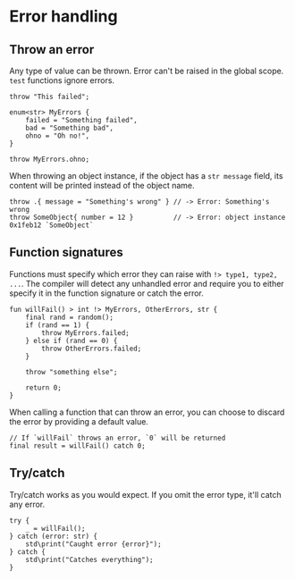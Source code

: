 # Error handling

## Throw an error
Any type of value can be thrown. Error can't be raised in the global scope. `test` functions ignore errors.
```buzz
throw "This failed";

enum<str> MyErrors {
    failed = "Something failed",
    bad = "Something bad",
    ohno = "Oh no!",
}

throw MyErrors.ohno;
```

When throwing an object instance, if the object has a `str message` field, its content will be printed instead of the object name.
```buzz
throw .{ message = "Something's wrong" } // -> Error: Something's wrong
throw SomeObject{ number = 12 }          // -> Error: object instance 0x1feb12 `SomeObject`
```

## Function signatures
Functions must specify which error they can raise with `!> type1, type2, ...`. The compiler will detect any unhandled error and require you to either specify it in the function signature or catch the error.
```buzz
fun willFail() > int !> MyErrors, OtherErrors, str {
    final rand = random();
    if (rand == 1) {
        throw MyErrors.failed;
    } else if (rand == 0) {
        throw OtherErrors.failed;
    }

    throw "something else";

    return 0;
}
```

When calling a function that can throw an error, you can choose to discard the error by providing a default value.
```buzz
// If `willFail` throws an error, `0` will be returned
final result = willFail() catch 0;
```

## Try/catch
Try/catch works as you would expect. If you omit the error type, it'll catch any error.
```buzz
try {
    _ = willFail();
} catch (error: str) {
    std\print("Caught error {error}");
} catch {
    std\print("Catches everything");
}
```
